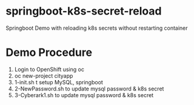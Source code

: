 # springboot-k8s-secret-reload
Springboot Demo with reloading k8s secrets without restarting container


# Demo Procedure

1. Login to OpenShift using oc
2. oc new-project cityapp
3. 1-init.sh t setup MySQL, springboot
4. 2-NewPassword.sh to update mysql password & k8s secret
5. 3-Cyberark1.sh to update mysql password & k8s secret
